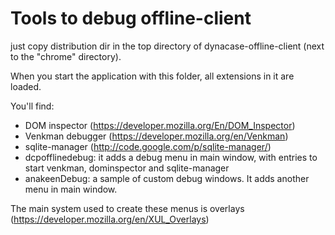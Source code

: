 # Tools to debug offline-client

just copy distribution dir in the top directory of dynacase-offline-client (next to the "chrome" directory).

When you start the application with this folder, all extensions in it are loaded.

You'll find:

- DOM inspector (https://developer.mozilla.org/En/DOM_Inspector)
- Venkman debugger (https://developer.mozilla.org/en/Venkman)
- sqlite-manager (http://code.google.com/p/sqlite-manager/)
- dcpofflinedebug: it adds a debug menu in main window, with entries to start venkman, dominspector and sqlite-manager
- anakeenDebug: a sample of custom debug windows. It adds another menu in main window.

The main system used to create these menus is overlays (https://developer.mozilla.org/en/XUL_Overlays)